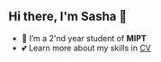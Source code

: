 ## Hi there, I'm Sasha 👋

- 🧠 I’m a 2'nd year student of **MIPT**
- 💕 Learn more about my skills in [CV](https://github.com/SashaOiya/CV/blob/main/my_cv.pdf)
